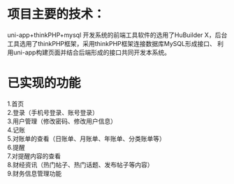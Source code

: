 # 项目主要的技术：
uni-app+thinkPHP+mysql
开发系统的前端工具软件的选用了HuBuilder X，后台工具选用了thinkPHP框架，采用thinkPHP框架连接数据库MySQL形成接口、
利用uni-app构建页面并结合后端形成的接口共同开发本系统。
# 已实现的功能
1.首页  
2.登录（手机号登录、账号登录）  
3.用户管理（修改密码、修改用户信息）  
4.记账  
5.对账单的查看（日账单、月账单、年账单、分类账单等）  
6.提醒  
7.对提醒内容的查看  
8.财经资讯（热门帖子、热门话题、发布帖子等内容）  
9.财务信息管理功能  

